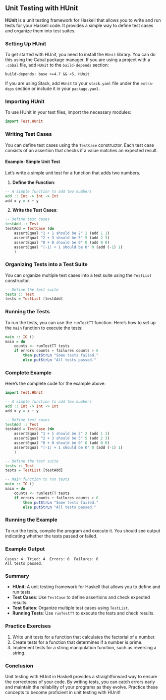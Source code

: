 ## Unit Testing with HUnit

**HUnit** is a unit testing framework for Haskell that allows you to write and run tests for your Haskell code. It provides a simple way to define test cases and organize them into test suites.

### Setting Up HUnit

To get started with HUnit, you need to install the `HUnit` library. You can do this using the Cabal package manager. If you are using a project with a `.cabal` file, add `HUnit` to the `build-depends` section:

```cabal
build-depends: base >=4.7 && <5, HUnit
```

If you are using Stack, add `HUnit` to your `stack.yaml` file under the `extra-deps` section or include it in your `package.yaml`.

### Importing HUnit

To use HUnit in your test files, import the necessary modules:

```haskell
import Test.HUnit
```

### Writing Test Cases

You can define test cases using the `TestCase` constructor. Each test case consists of an assertion that checks if a value matches an expected result.

#### Example: Simple Unit Test

Let’s write a simple unit test for a function that adds two numbers.

1. **Define the Function**:

```haskell
-- A simple function to add two numbers
add :: Int -> Int -> Int
add x y = x + y
```

2. **Write the Test Cases**:

```haskell
-- Define test cases
testAdd :: Test
testAdd = TestCase (do
    assertEqual "1 + 1 should be 2" 2 (add 1 1)
    assertEqual "2 + 3 should be 5" 5 (add 2 3)
    assertEqual "0 + 0 should be 0" 0 (add 0 0)
    assertEqual "(-1) + 1 should be 0" 0 (add (-1) 1)
    )
```

### Organizing Tests into a Test Suite

You can organize multiple test cases into a test suite using the `TestList` constructor.

```haskell
-- Define the test suite
tests :: Test
tests = TestList [testAdd]
```

### Running the Tests

To run the tests, you can use the `runTestTT` function. Here’s how to set up the `main` function to execute the tests:

```haskell
main :: IO ()
main = do
    counts <- runTestTT tests
    if errors counts + failures counts > 0
        then putStrLn "Some tests failed."
        else putStrLn "All tests passed."
```

### Complete Example

Here’s the complete code for the example above:

```haskell
import Test.HUnit

-- A simple function to add two numbers
add :: Int -> Int -> Int
add x y = x + y

-- Define test cases
testAdd :: Test
testAdd = TestCase (do
    assertEqual "1 + 1 should be 2" 2 (add 1 1)
    assertEqual "2 + 3 should be 5" 5 (add 2 3)
    assertEqual "0 + 0 should be 0" 0 (add 0 0)
    assertEqual "(-1) + 1 should be 0" 0 (add (-1) 1)
    )

-- Define the test suite
tests :: Test
tests = TestList [testAdd]

-- Main function to run tests
main :: IO ()
main = do
    counts <- runTestTT tests
    if errors counts + failures counts > 0
        then putStrLn "Some tests failed."
        else putStrLn "All tests passed."
```

### Running the Example

To run the tests, compile the program and execute it. You should see output indicating whether the tests passed or failed.

### Example Output

```
Cases: 4  Tried: 4  Errors: 0  Failures: 0
All tests passed.
```

### Summary

- **HUnit**: A unit testing framework for Haskell that allows you to define and run tests.
- **Test Cases**: Use `TestCase` to define assertions and check expected results.
- **Test Suites**: Organize multiple test cases using `TestList`.
- **Running Tests**: Use `runTestTT` to execute the tests and check results.

### Practice Exercises

1. Write unit tests for a function that calculates the factorial of a number.
2. Create tests for a function that determines if a number is prime.
3. Implement tests for a string manipulation function, such as reversing a string.

### Conclusion

Unit testing with HUnit in Haskell provides a straightforward way to ensure the correctness of your code. By writing tests, you can catch errors early and maintain the reliability of your programs as they evolve. Practice these concepts to become proficient in unit testing with HUnit!